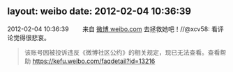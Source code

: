 layout: weibo
date: 2012-02-04 10:36:39
---
2012-02-04 10:36:39  &nbsp;&nbsp;&nbsp;&nbsp;&nbsp;&nbsp; 来自 <a href="http://weibo.com/" rel="nofollow">微博 weibo.com</a>
去拯救她吧！//@xcv58: 看评论觉得很悲哀。
>  该账号因被投诉违反《微博社区公约》的相关规定，现已无法查看。查看帮助 https://kefu.weibo.com/faqdetail?id=13216
